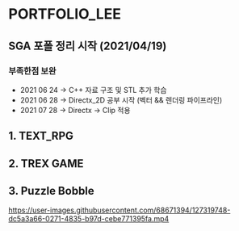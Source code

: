 
# PORTFOLIO_LEE

## SGA 포폴 정리 시작 (2021/04/19)
### 부족한점 보완
* 2021 06 24 -> C++ 자료 구조 및 STL 추가 학습
* 2021 06 28 -> Directx_2D 공부 시작 (벡터 && 렌더링 파이프라인)
* 2021 07 28 -> Directx -> Clip 적용




## 1. TEXT_RPG


## 2. TREX GAME


## 3. Puzzle Bobble
https://user-images.githubusercontent.com/68671394/127319748-dc5a3a66-0271-4835-b97d-cebe771395fa.mp4
